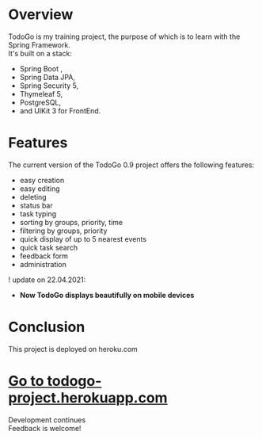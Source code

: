 # Overview

TodoGo is my training project, the purpose of which is to learn
with the Spring Framework.<br>
It's built on a stack:<br>
   - Spring Boot , <br>
   - Spring Data JPA,<br>
   - Spring Security 5,<br>
   - Thymeleaf 5,<br>
   - PostgreSQL,<br>
   - and UIKit 3 for FrontEnd.


# Features

The current version of the TodoGo 0.9 project offers the following features:<br>
   - easy creation<br>
   - easy editing<br>
   - deleting
   - status bar
   - task typing<br>
   - sorting by groups, priority, time<br>
   - filtering by groups, priority<br>
   - quick display of up to 5  nearest events<br>
   - quick task search<br>
   - feedback form<br>
   - administration<br>

! update on 22.04.2021:<br>
   - __Now TodoGo displays beautifully on mobile devices__

# Conclusion

This project is deployed on heroku.com
# [Go to todogo-project.herokuapp.com](https://todogo-project.herokuapp.com/)
Development continues<br>
Feedback is welcome!


